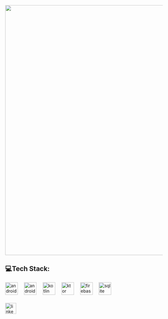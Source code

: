 <div align="center">
  <img height="800" src="https://media-hosting.imagekit.io//8b486c0431cc4f5d/1.png?Expires=1837192341&Key-Pair-Id=K2ZIVPTIP2VGHC&Signature=1vykP-lxlWS3XGi4yEel-pHZ5xujFNthRyPTO2AcS2DJllw62tnGctsI0MHAIEaA9p-Oekvk2UOu2PXPAaP6hmD03vQm-IrPyK0r-tj12~y8mNgV0AWy7W5RJUw54gaMkuxLDaTSrePNnsquNGDYDxh9m3~ft0vUaYEJKNnJHM-VX5Te1gaWXj66AC0jS84o8qFndgnQI-ghNSwUK~PxSwivAVZWn2FWcrGx6MSkHBcGDkpPV8VQ5HGjtjlSsX1l7ovrpZ9vtRuc-kPR37lO~fPAi0VOMu2yr~nbqMBlMlNOyZWjcMb-0iajgnSO5UgUg6ieOuIlR9YFQLWynPBHSQ__"  />
</div>

###

<h2 align="left">💻Tech Stack:</h2>

###

<div align="left">
</div>

###

<div align="left">
  <img src="https://cdn.simpleicons.org/android/3DDC84" height="40" alt="android logo"  />
  <img width="12" />
  <img src="https://cdn.jsdelivr.net/gh/devicons/devicon/icons/androidstudio/androidstudio-original.svg" height="40" alt="androidstudio logo"  />
  <img width="12" />
  <img src="https://cdn.jsdelivr.net/gh/devicons/devicon/icons/kotlin/kotlin-original.svg" height="40" alt="kotlin logo"  />
  <img width="12" />
  <img src="https://skillicons.dev/icons?i=ktor" height="40" alt="ktor logo"  />
  <img width="12" />
  <img src="https://cdn.jsdelivr.net/gh/devicons/devicon/icons/firebase/firebase-plain.svg" height="40" alt="firebase logo"  />
  <img width="12" />
  <img src="https://cdn.jsdelivr.net/gh/devicons/devicon/icons/sqlite/sqlite-original.svg" height="40" alt="sqlite logo"  />
</div>

###

<div align="left">
  <a href="www.linkedin.com/in/muhammadkone1" target="_blank">
    <img src="https://img.shields.io/static/v1?message=LinkedIn&logo=linkedin&label=&color=0077B5&logoColor=white&labelColor=&style=for-the-badge" height="35" alt="linkedin logo"  />
  </a>
</div>

###
